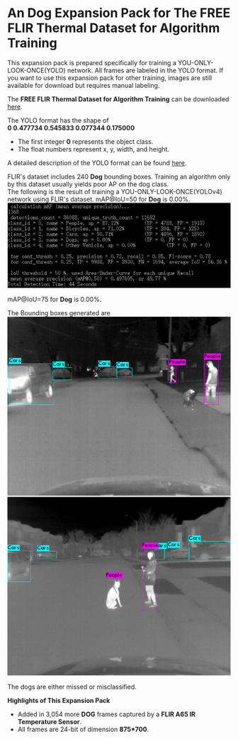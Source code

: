 # An Dog Expansion Pack for The FREE FLIR Thermal Dataset for Algorithm Training
This expansion pack is prepared specifically for training a YOU-ONLY-LOOK-ONCE(YOLO) network. All frames are labeled in the YOLO format.
If you want to use this expansion pack for other training, images are still available for download but requires manual labeling.

The **FREE FLIR Thermal Dataset for Algorithm Training** can be downloaded [here](https://www.flir.ca/oem/adas/adas-dataset-form/).

The YOLO format has the shape of <br />
**0 0.477734 0.545833 0.077344 0.175000**<br />
* The first integer **0** represents the object class.
* The float numbers represent x, y, width, and height. 

A detailed description of the YOLO format can be found [here](https://github.com/AlexeyAB/Yolo_mark/issues/60).

FLIR's dataset includes 240 **Dog** bounding boxes. Training an algorithm only by this dataset usually yields poor AP on the dog class.<br />
The following is the result of training a YOU-ONLY-LOOK-ONCE(YOLOv4) network using FLIR's dataset.
mAP@IoU=50 for **Dog** is 0.00%.<br />
![yolo result](./3.JPG?raw=true)

mAP@IoU=75 for **Dog** is 0.00%.<br />

The Bounding boxes generated are
![yolo box](./2.jpg?raw=true)
![yolo box](./1.jpg?raw=true)

The dogs are either missed or misclassified.



**Highlights of This Expansion Pack**<br />
* Added in 3,054 more **DOG** frames captured by a **FLIR A65 IR Temperature Sensor**.
* All frames are 24-bit of dimension **875*700**.

